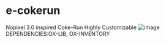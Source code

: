 # e-cokerun
Nopixel 3.0 inspired Coke-Run
Highly Customizable
![image](https://user-images.githubusercontent.com/106036010/223882826-5fb3ef3f-0add-4f35-8a0f-47c50040f714.png)
DEPENDENCIES:OX-LIB, OX-INVENTORY
